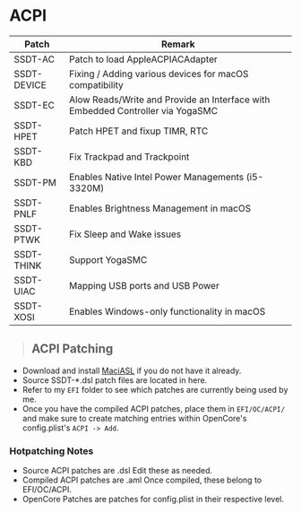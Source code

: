 # ACPI

| Patch       | Remark                                                  |
| ----------- | ------------------------------------------------------- |
| SSDT-AC     | Patch to load AppleACPIACAdapter                        |
| SSDT-DEVICE | Fixing / Adding various devices for macOS compatibility |
| SSDT-EC     | Alow Reads/Write and Provide an Interface with Embedded Controller via YogaSMC |
| SSDT-HPET   | Patch HPET and fixup TIMR, RTC                          |
| SSDT-KBD    | Fix Trackpad and Trackpoint                             |
| SSDT-PM     | Enables Native Intel Power Managements (i5-3320M)       |
| SSDT-PNLF   | Enables Brightness Management in macOS                  |
| SSDT-PTWK   | Fix Sleep and Wake issues                               |
| SSDT-THINK  | Support YogaSMC                                         |
| SSDT-UIAC   | Mapping USB ports and USB Power                         |
| SSDT-XOSI   | Enables Windows-only functionality in macOS             |

> ## ACPI Patching

- Download and install [MaciASL](https://github.com/acidanthera/MaciASL/releases) if you do not have it already.
- Source SSDT-\*.dsl patch files are located in here.
- Refer to my `EFI` folder to see which patches are currently being used by me.
- Once you have the compiled ACPI patches, place them in `EFI/OC/ACPI/` and make sure to create matching entries within OpenCore's config.plist's `ACPI -> Add`.

### Hotpatching Notes

- Source ACPI patches are .dsl Edit these as needed.
- Compiled ACPI patches are .aml Once compiled, these belong to EFI/OC/ACPI.
- OpenCore Patches are patches for config.plist in their respective level.
